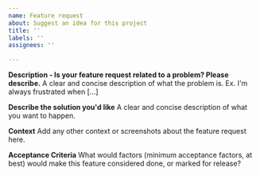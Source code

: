 ```yaml
---
name: Feature request
about: Suggest an idea for this project
title: ''
labels: ''
assignees: ''

---
```


**Description - Is your feature request related to a problem? Please describe.**
A clear and concise description of what the problem is. Ex. I'm always frustrated when [...]

**Describe the solution you'd like**
A clear and concise description of what you want to happen.

**Context**
Add any other context or screenshots about the feature request here.

**Acceptance Criteria**
What would factors (minimum acceptance factors, at best) would make this feature considered done, or marked for release?
